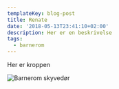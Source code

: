 ```yaml
---
templateKey: blog-post
title: Renate
date: '2018-05-13T23:41:10+02:00'
description: Her er en beskrivelse
tags:
  - barnerom
---
```

Her er kroppen

![Barnerom skyvedør](/static/assets/barnerommet_skyvedør.jpg)
